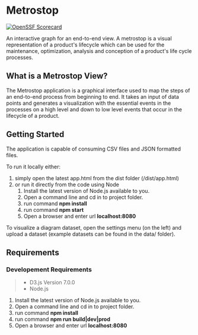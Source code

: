 # Metrostop
[![OpenSSF Scorecard](https://api.securityscorecards.dev/projects/github.com/FannieMaeOpenSource/metrostop/badge)](https://securityscorecards.dev/viewer/?uri=github.com/FannieMaeOpenSource/metrostop)

An interactive graph for an end-to-end view. A metrostop is a visual representation of a product's lifecycle which can be used for the maintenance, optimization, analysis and conception of a product's life cycle processes.

## What is a Metrostop View?

The Metrostop application is a graphical interface used to map the steps of an end-to-end process from beginning to end. It takes an input of data points and generates a visualization with the essential events in the processes on a high level and down to low level events that occur in the lifecycle of a product.

## Getting Started

The application is capable of consuming CSV files and JSON formatted files.

To run it locally either:

1. simply open the latest app.html from the dist folder (/dist/app.html)
2. or run it directly from the code using Node
   1. Install the latest version of Node.js available to you.
   2. Open a command line and cd in to project folder.
   3. run command **npm install**
   4. run command **npm start**
   5. Open a browser and enter url **localhost:8080**

To visualize a diagram dataset, open the settings menu (on the left) and upload a dataset (example datasets can be found in the data/ folder).

## Requirements

### Developement Requirements

> - D3.js Version 7.0.0
> - Node.js

1. Install the latest version of Node.js available to you.
2. Open a command line and cd in to project folder.
3. run command **npm install**
4. run command **npm run build|dev|prod**
5. Open a browser and enter url **localhost:8080**

